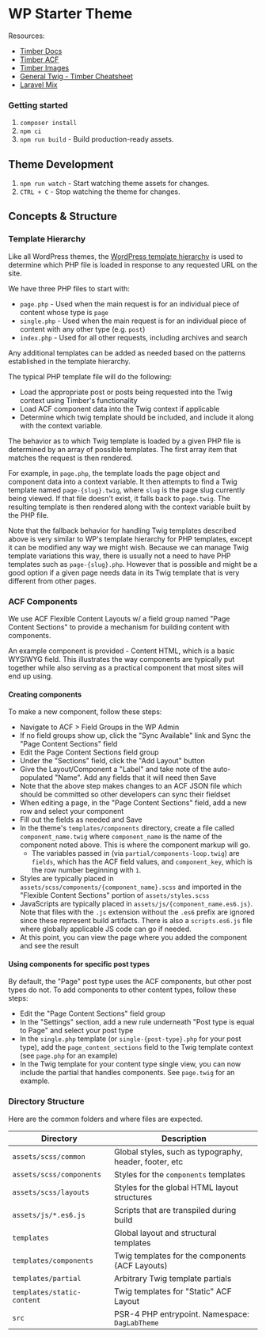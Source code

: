 # WP Starter Theme

Resources:

* [Timber Docs](https://timber.github.io/docs/getting-started/theming/)
* [Timber ACF](https://timber.github.io/docs/guides/acf-cookbook/)
* [Timber Images](https://timber.github.io/docs/guides/cookbook-images/)
* [General Twig - Timber Cheatsheet](http://notlaura.com/the-twig-for-timber-cheatsheet/)
* [Laravel Mix](https://laravel-mix.com/docs/6.0/what-is-mix)

### Getting started

1. `composer install`
2. `npm ci`
3. `npm run build` - Build production-ready assets.

## Theme Development

1. `npm run watch` - Start watching theme assets for changes.
2. `CTRL + C` - Stop watching the theme for changes.

## Concepts & Structure

### Template Hierarchy

Like all WordPress themes, the [WordPress template hierarchy](https://developer.wordpress.org/themes/basics/template-hierarchy/) is used to determine which PHP file is loaded in response to any requested URL on the site.

We have three PHP files to start with:

* `page.php` - Used when the main request is for an individual piece of content whose type is `page`
* `single.php` - Used when the main request is for an individual piece of content with any other type (e.g. `post`)
* `index.php` - Used for all other requests, including archives and search

Any additional templates can be added as needed based on the patterns established in the template hierarchy.

The typical PHP template file will do the following:

* Load the appropriate post or posts being requested into the Twig context using Timber's functionality
* Load ACF component data into the Twig context if applicable
* Determine which twig template should be included, and include it along with the context variable.

The behavior as to which Twig template is loaded by a given PHP file is determined by an array of possible templates. The first array item that matches the request is then rendered.

For example, in `page.php`, the template loads the page object and component data into a context variable. It then attempts to find a Twig template named `page-{slug}.twig`, where `slug` is the page slug currently being viewed. If that file doesn't exist, it falls back to `page.twig`. The resulting template is then rendered along with the context variable built by the PHP file.

Note that the fallback behavior for handling Twig templates described above is very similar to WP's template hierarchy for PHP templates, except it can be modified any way we might wish. Because we can manage Twig template variations this way, there is usually not a need to have PHP templates such as `page-{slug}.php`. However that is possible and might be a good option if a given page needs data in its Twig template that is very different from other pages.

### ACF Components

We use ACF Flexible Content Layouts w/ a field group named "Page Content Sections" to provide a mechanism for building content with components.

An example component is provided - Content HTML, which is a basic WYSIWYG field. This illustrates the way components are typically put together while also serving as a practical component that most sites will end up using.

#### Creating components

To make a new component, follow these steps:

* Navigate to ACF > Field Groups in the WP Admin
* If no field groups show up, click the "Sync Available" link and Sync the "Page Content Sections" field
* Edit the Page Content Sections field group
* Under the "Sections" field, click the "Add Layout" button
* Give the Layout/Component a "Label" and take note of the auto-populated "Name". Add any fields that it will need then Save
* Note that the above step makes changes to an ACF JSON file which should be committed so other developers can sync their fieldset
* When editing a page, in the "Page Content Sections" field, add a new row and select your component
* Fill out the fields as needed and Save
* In the theme's `templates/components` directory, create a file called `component_name.twig` where `component_name` is the name of the component noted above. This is where the component markup will go.
    * The variables passed in (via `partial/components-loop.twig`) are `fields`, which has the ACF field values, and `component_key`, which is the row number beginning with `1`.
* Styles are typically placed in `assets/scss/components/{component_name}.scss` and imported in the "Flexible Content Sections" portion of `assets/styles.scss`
* JavaScripts are typically placed in `assets/js/{component_name.es6.js}`. Note that files with the `.js` extension without the `.es6` prefix are ignored since these represent build artifacts. There is also a `scripts.es6.js` file where globally applicable JS code can go if needed.
* At this point, you can view the page where you added the component and see the result

#### Using components for specific post types

By default, the "Page" post type uses the ACF components, but other post types do not. To add components to other content types, follow these steps:

* Edit the "Page Content Sections" field group
* In the "Settings" section, add a new rule underneath "Post type is equal to Page" and select your post type
* In the `single.php` template (or `single-{post-type}.php` for your post type), add the `page_content_sections` field to the Twig template context (see `page.php` for an example)
* In the Twig template for your content type single view, you can now include the partial that handles components. See `page.twig` for an example.

### Directory Structure

Here are the common folders and where files are expected.

| Directory                        | Description                                            |
|----------------------------------|--------------------------------------------------------|
| `assets/scss/common`             | Global styles, such as typography, header, footer, etc |
| `assets/scss/components`         | Styles for the `components` templates                  |
| `assets/scss/layouts`            | Styles for the global HTML layout structures           |
| `assets/js/*.es6.js`             | Scripts that are transpiled during build               |
| `templates`                      | Global layout and structural templates                 |
| `templates/components`           | Twig templates for the components (ACF Layouts)        |
| `templates/partial`              | Arbitrary Twig template partials                       |
| `templates/static-content`       | Twig templates for "Static" ACF Layout                 |
| `src`                            | PSR-4 PHP entrypoint. Namespace: `DagLabTheme`         |


